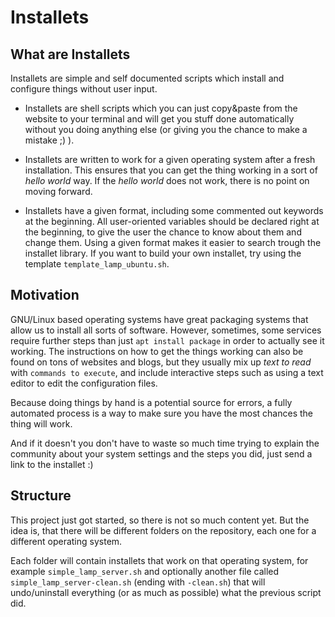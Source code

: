 # Installets

## What are Installets
Installets are simple and self documented scripts which install and configure things without user input.

- Installets are shell scripts which you can just copy&paste from the website to your terminal and will get you stuff done automatically without you doing anything else (or giving you the chance to make a mistake ;) ).

- Installets are written to work for a given operating system after a fresh installation. This ensures that you can get the thing working in a sort of _hello world_ way. If the _hello world_ does not work, there is no point on moving forward.

- Installets have a given format, including some commented out keywords at the beginning. All user-oriented variables should be declared right at the beginning, to give the user the chance to know about them and change them. Using a given format makes it easier to search trough the installet library. If you want to build your own installet, try using the template `template_lamp_ubuntu.sh`.

## Motivation
GNU/Linux based operating systems have great packaging systems that allow us to install all sorts of software. However, sometimes, some services require further steps than just `apt install package` in order to actually see it working. The instructions on how to get the things working can also be found on tons of websites and blogs, but they usually mix up _text to read_ with `commands to execute`, and include interactive steps such as using a text editor to edit the configuration files.

Because doing things by hand is a potential source for errors, a fully automated process is a way to make sure you have the most chances the thing will work.

And if it doesn't you don't have to waste so much time trying to explain the community about your system settings and the steps you did, just send a link to the installet :)

## Structure
This project just got started, so there is not so much content yet. But the idea is, that there will be different folders on the repository, each one for a different operating system.

Each folder will contain installets that work on that operating system, for example `simple_lamp_server.sh` and optionally another file called `simple_lamp_server-clean.sh` (ending with `-clean.sh`) that will undo/uninstall everything (or as much as possible) what the previous script did.
